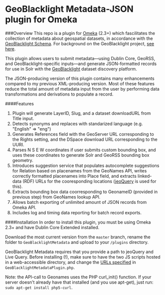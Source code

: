 # GeoBlacklight Metadata-JSON plugin for Omeka

###Overview
This repo is a plugin for [Omeka](http://omeka.org/) (2.3+) which fascilitates the collection of metadata about geospatial datasets, in accordance with the [GeoBlacklight Schema](https://github.com/geoblacklight/geoblacklight-schema). For background on the GeoBlacklight project, [see here](http://journal.code4lib.org/articles/9710).

This plugin allows users to submit metadata––using Dublin Core, GeoRSS, and GeoBlacklight-specific inputs––and generate JSON-formatted records for use in Solr with the [GeoBlacklight](http://geoblacklight.org/) dataset discovery platform.

The JSON-producing version of this plugin contains many enhancements compared to my previous XML-producing version. Most of these features reduce the total amount of metadata input from the user by performing data transformations and derivations to populate a record.

####Features

1. Plugin will generate LayerID, Slug, and a dataset downloadURL from Title input.
2. Detects synonyms and replaces with standarized language (e.g. "English" => "eng")
3. Generates References field with the GeoServer URL corresponding to the Rights setting, and the DSpace download URL corresponding to the UURI.
4. Parses N S E W coordinates if user submits custom bounding box, and uses these coordinates to generate Solr and GeoRSS bounding box geometry.
5. Introduces suggestion service that populates autocomplete suggestions for Relation based on placenames from the GeoNames API, writes correctly formatted placenames into Place field, and extracts linked-data (RDF) URLs for the cooresponding locations ([jeoQuery](http://tompi.github.io/jeoquery/) is used for this).
6. Extracts bounding box data coorresponding to GeonameID (provided in previous step) from GeoNames lookup API.
7. Allows batch exporting of unlimited amount of JSON records from Omeka API.
8. Includes  log and timing data reporting for batch record exports.

####Installation
In order to install this plugin, you must be using Omeka 2.3+ and have Dublin Core Extended installed.

Download the most current version from the `master` branch, rename the folder to 
`GeoBlacklightMetadata` and upload to your `/plugins` directory.

GeoBlacklight Metadata requires that you provide a path to jeoQuery and Live Query. Before installing (!), make sure to have the two JS scripts hosted in a web-accessible directory, and change the [URLs specified](https://github.com/sgbalogh/omeka_GeoBlacklightMetadata-JSON/blob/master/GeoBlacklightMetadataPlugin.php#L80&#L81) in `GeoBlacklightMetadataPlugin.php`.

Note: the API-call to Geonames uses the PHP curl_init() function. If your server doesn't already have that installed (and you use apt-get), just run: `sudo apt-get install php5-curl`.


